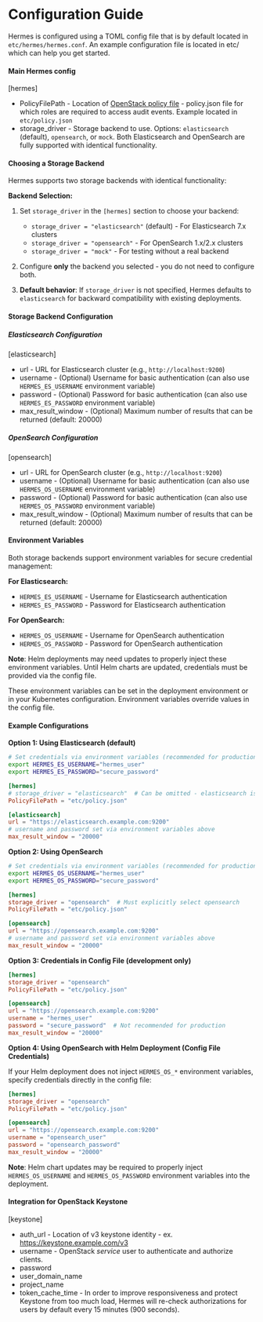 <!--
SPDX-FileCopyrightText: 2025 SAP SE or an SAP affiliate company

SPDX-License-Identifier: Apache-2.0
-->

# Configuration Guide

Hermes is configured using a TOML config file that is by default located in `etc/hermes/hermes.conf`.
An example configuration file is located in etc/ which can help you get started.

#### Main Hermes config

\[hermes\]
* PolicyFilePath - Location of [OpenStack policy file](https://docs.OpenStack.org/security-guide/identity/policies.html) - policy.json file for which roles are required to access audit events.
Example located in `etc/policy.json`
* storage_driver - Storage backend to use. Options: `elasticsearch` (default), `opensearch`, or `mock`. Both Elasticsearch and OpenSearch are fully supported with identical functionality.

#### Choosing a Storage Backend

Hermes supports two storage backends with identical functionality:

**Backend Selection:**
1. Set `storage_driver` in the `[hermes]` section to choose your backend:
   - `storage_driver = "elasticsearch"` (default) - For Elasticsearch 7.x clusters
   - `storage_driver = "opensearch"` - For OpenSearch 1.x/2.x clusters
   - `storage_driver = "mock"` - For testing without a real backend

2. Configure **only** the backend you selected - you do not need to configure both.

3. **Default behavior**: If `storage_driver` is not specified, Hermes defaults to `elasticsearch` for backward compatibility with existing deployments.

#### Storage Backend Configuration

##### Elasticsearch Configuration

\[elasticsearch\]
* url - URL for Elasticsearch cluster (e.g., `http://localhost:9200`)
* username - (Optional) Username for basic authentication (can also use `HERMES_ES_USERNAME` environment variable)
* password - (Optional) Password for basic authentication (can also use `HERMES_ES_PASSWORD` environment variable)
* max_result_window - (Optional) Maximum number of results that can be returned (default: 20000)

##### OpenSearch Configuration

\[opensearch\]
* url - URL for OpenSearch cluster (e.g., `http://localhost:9200`)
* username - (Optional) Username for basic authentication (can also use `HERMES_OS_USERNAME` environment variable)
* password - (Optional) Password for basic authentication (can also use `HERMES_OS_PASSWORD` environment variable)
* max_result_window - (Optional) Maximum number of results that can be returned (default: 20000)

#### Environment Variables

Both storage backends support environment variables for secure credential management:

**For Elasticsearch:**
- `HERMES_ES_USERNAME` - Username for Elasticsearch authentication
- `HERMES_ES_PASSWORD` - Password for Elasticsearch authentication

**For OpenSearch:**
- `HERMES_OS_USERNAME` - Username for OpenSearch authentication
- `HERMES_OS_PASSWORD` - Password for OpenSearch authentication

**Note**: Helm deployments may need updates to properly inject these environment variables. Until Helm charts are updated, credentials must be provided via the config file.

These environment variables can be set in the deployment environment or in your Kubernetes configuration. Environment variables override values in the config file.

#### Example Configurations

**Option 1: Using Elasticsearch (default)**

```bash
# Set credentials via environment variables (recommended for production)
export HERMES_ES_USERNAME="hermes_user"
export HERMES_ES_PASSWORD="secure_password"
```

```toml
[hermes]
# storage_driver = "elasticsearch"  # Can be omitted - elasticsearch is default
PolicyFilePath = "etc/policy.json"

[elasticsearch]
url = "https://elasticsearch.example.com:9200"
# username and password set via environment variables above
max_result_window = "20000"
```

**Option 2: Using OpenSearch**

```bash
# Set credentials via environment variables (recommended for production)
export HERMES_OS_USERNAME="hermes_user"
export HERMES_OS_PASSWORD="secure_password"
```

```toml
[hermes]
storage_driver = "opensearch"  # Must explicitly select opensearch
PolicyFilePath = "etc/policy.json"

[opensearch]
url = "https://opensearch.example.com:9200"
# username and password set via environment variables above
max_result_window = "20000"
```

**Option 3: Credentials in Config File (development only)**

```toml
[hermes]
storage_driver = "opensearch"
PolicyFilePath = "etc/policy.json"

[opensearch]
url = "https://opensearch.example.com:9200"
username = "hermes_user"
password = "secure_password"  # Not recommended for production
max_result_window = "20000"
```

**Option 4: Using OpenSearch with Helm Deployment (Config File Credentials)**

If your Helm deployment does not inject `HERMES_OS_*` environment variables, specify credentials directly in the config file:

```toml
[hermes]
storage_driver = "opensearch"
PolicyFilePath = "etc/policy.json"

[opensearch]
url = "https://opensearch.example.com:9200"
username = "opensearch_user"
password = "opensearch_password"
max_result_window = "20000"
```

**Note**: Helm chart updates may be required to properly inject `HERMES_OS_USERNAME` and `HERMES_OS_PASSWORD` environment variables into the deployment.


#### Integration for OpenStack Keystone
\[keystone\] 
* auth_url - Location of v3 keystone identity - ex. https://keystone.example.com/v3
* username - OpenStack *service* user to authenticate and authorize clients.
* password 
* user_domain_name 
* project_name
* token_cache_time - In order to improve responsiveness and protect Keystone from too much load, Hermes will
re-check authorizations for users by default every 15 minutes (900 seconds).

